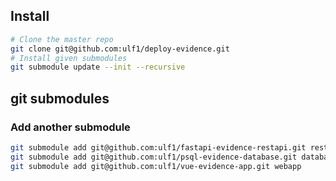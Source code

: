 

## Install

```sh
# Clone the master repo
git clone git@github.com:ulf1/deploy-evidence.git
# Install given submodules
git submodule update --init --recursive
```


## git submodules

### Add another submodule

```sh
git submodule add git@github.com:ulf1/fastapi-evidence-restapi.git restapi
git submodule add git@github.com:ulf1/psql-evidence-database.git database
git submodule add git@github.com:ulf1/vue-evidence-app.git webapp
```

